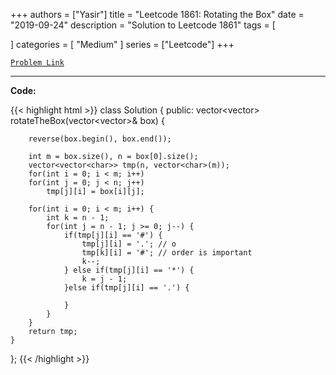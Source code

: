 
+++
authors = ["Yasir"]
title = "Leetcode 1861: Rotating the Box"
date = "2019-09-24"
description = "Solution to Leetcode 1861"
tags = [
    
]
categories = [
    "Medium"
]
series = ["Leetcode"]
+++



[`Problem Link`](https://leetcode.com/problems/rotating-the-box/description/)

---

**Code:**

{{< highlight html >}}
class Solution {
public:
    vector<vector<char>> rotateTheBox(vector<vector<char>>& box) {
        
        reverse(box.begin(), box.end());
        
        int m = box.size(), n = box[0].size();
        vector<vector<char>> tmp(n, vector<char>(m));
        for(int i = 0; i < m; i++)
        for(int j = 0; j < n; j++)
            tmp[j][i] = box[i][j];
        
        for(int i = 0; i < m; i++) {
            int k = n - 1;
            for(int j = n - 1; j >= 0; j--) {
                if(tmp[j][i] == '#') {
                    tmp[j][i] = '.'; // o
                    tmp[k][i] = '#'; // order is important
                    k--;
                } else if(tmp[j][i] == '*') {
                    k = j - 1;
                }else if(tmp[j][i] == '.') {
                    
                }
            }
        }
        return tmp; 
    }
};
{{< /highlight >}}

